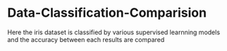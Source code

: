 # Data-Classification-Comparision
Here the iris dataset is classified by various supervised learnning models and the accuracy between each results are compared
